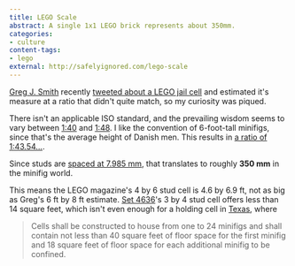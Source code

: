 ```yaml
---
title: LEGO Scale
abstract: A single 1x1 LEGO brick represents about 350mm.
categories:
- culture
content-tags:
- lego
external: http://safelyignored.com/lego-scale
---
```


[Greg J. Smith](http://serialconsign.com/) recently [tweeted about a LEGO jail cell](https://twitter.com/gr3gjsmith/status/417855073318735872) and estimated it's measure at a ratio that didn't quite match, so my curiosity was piqued.

There isn't an applicable ISO standard, and the prevailing wisdom seems to vary between [1:40](http://bricks.stackexchange.com/questions/540/is-there-a-standard-scale-for-building-minifig-scale-creations/542) and [1:48](http://lego.wikia.com/wiki/Microscale). I like the convention of 6-foot-tall minifigs, since that's the average height of Danish men. This results in [a ratio of 1:43.54…](http://www.suave.net/~dave/cgi/scale.cgi?cval=1&cunit=stud&precision=1&fscale=minifig&fheight=6&funit=foot).

Since studs are [spaced at 7.985 mm](http://www.lugnet.com/~330/FAQ/Build/dimensions), that translates to roughly **350 mm** in the minifig world.

This means the LEGO magazine's 4 by 6 stud cell is 4.6 by 6.9 ft, not as big as Greg's 6 ft by 8 ft estimate. [Set 4636](http://creative.lego.com/en-us/Products/4636.aspx)'s 3 by 4 stud cell offers less than 14 square feet, which isn't even enough for a holding cell in [Texas](http://www.tcjs.state.tx.us/index.php?linkID=212), where

> Cells shall be constructed to house from one to 24 minifigs and shall contain not less than 40 square feet of floor space for the first minifig and 18 square feet of floor space for each additional minifig to be confined.
